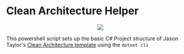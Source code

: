 # Clean Architecture Helper

<p align="center"><img src="https://img.shields.io/static/v1?label=&message=A%20work%20in%20progress&color=red"></p>

This powershell script sets up the basic C# Project structure of Jason Taylor's [Clean Architecture template](https://github.com/jasontaylordev/CleanArchitecture) using the `dotnet cli`
